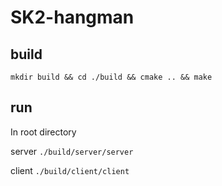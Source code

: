 # SK2-hangman
 
## build
 
`mkdir build && cd ./build && cmake .. && make`
 
## run
 
In root directory
 
server
`./build/server/server`
 
client
`./build/client/client`
